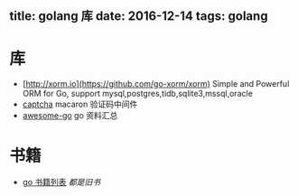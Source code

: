 title: golang 库
date: 2016-12-14 
tags: golang
---

# 库
* [http://xorm.io](https://github.com/go-xorm/xorm) Simple and Powerful ORM for Go, support mysql,postgres,tidb,sqlite3,mssql,oracle 
* [captcha](https://github.com/go-macaron/captcha) macaron 验证码中间件
* [awesome-go](https://github.com/avelino/awesome-go) go 资料汇总


# 书籍 
* [go 书籍列表](http://www.golangtc.com/books) *都是旧书*
